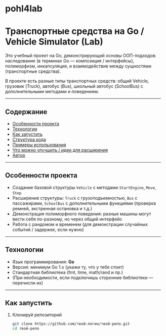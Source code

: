 # pohl4lab
# Транспортные средства на Go / Vehicle Simulator (Lab)

Это учебный проект на Go, демонстрирующий основы ООП-подходов: наследование (в терминах Go — композиция / интерфейсы), полиморфизм, инкапсуляция, и взаимодействие между сущностями (транспортные средства).  

В проекте есть разные типы транспортных средств: общий Vehicle, грузовик (Truck), автобус (Bus), школьный автобус (SchoolBus) с дополнительными методами и поведением.

---

## Содержание

- [Особенности проекта](#особенности-проекта)  
- [Технологии](#технологии)  
- [Как запустить](#как-запустить)  
- [Структура кода](#структура-кода)  
- [Примеры использования](#примеры-использования)  
- [Что можно улучшить / идеи для расширения](#что-можно-улучшить--)  
- [Автор](#автор)  

---

## Особенности проекта

- Создание базовой структуры `Vehicle` с методами `StartEngine`, `Move`, `Stop`  
- Расширение структуры: `Truck` с грузоподъемностью, `Bus` с пассажирами, `SchoolBus` с дополнительными функциями (проверка ремней, экстренная остановка и т.д.)  
- Демонстрация полиморфного поведения: разные машины могут вести себя по-разному, но через общий интерфейс  
- Работа с рандомом и временем (для демонстрации случайных событий / задержек, если нужно)  

---

## Технологии

- Язык программирования: **Go**  
- Версия: минимум Go 1.x (укажи ту, что у тебя стоит)  
- Стандартная библиотека (fmt, time, math/rand и пр.)  
- (При необходимости, если подключишь сторонние библиотеки — перечисли их)  

---

## Как запустить

1. Клонируй репозиторий  
   ```bash
   git clone https://github.com/твой-логин/твой-репо.git
   cd твой-репо
